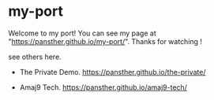 # my-port
Welcome to my port!
You can see my page at "https://pansther.github.io/my-port/".
Thanks for watching !

see others here.
- The Private Demo.
https://pansther.github.io/the-private/

- Amaj9 Tech.
https://pansther.github.io/amaj9-tech/
